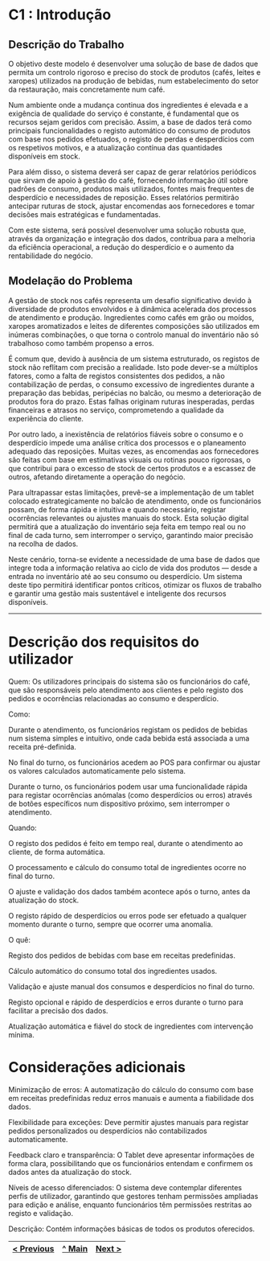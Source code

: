 # C1 : Introdução

## Descrição do Trabalho

O objetivo deste modelo é desenvolver uma solução de base de dados que permita um controlo rigoroso e preciso do stock de produtos (cafés, leites e xaropes) utilizados na produção de bebidas, num estabelecimento do setor da restauração, mais concretamente num café.  

Num ambiente onde a mudança continua dos ingredientes é elevada e a exigência de qualidade do serviço é constante, é fundamental que os recursos sejam geridos com precisão. Assim, a base de dados terá como principais funcionalidades o registo automático do consumo de produtos com base nos pedidos efetuados, o registo de perdas e desperdícios com os respetivos motivos, e a atualização contínua das quantidades disponíveis em stock.  

Para além disso, o sistema deverá ser capaz de gerar relatórios periódicos que sirvam de apoio à gestão do café, fornecendo informação útil sobre padrões de consumo, produtos mais utilizados, fontes mais frequentes de desperdício e necessidades de reposição. Esses relatórios permitirão antecipar ruturas de stock, ajustar encomendas aos fornecedores e tomar decisões mais estratégicas e fundamentadas. 

Com este sistema, será possível desenvolver uma solução robusta que, através da organização e integração dos dados, contribua para a melhoria da eficiência operacional, a redução do desperdício e o aumento da rentabilidade do negócio. 


## Modelação do Problema

A gestão de stock nos cafés representa um desafio significativo devido à diversidade de produtos envolvidos e à dinâmica acelerada dos processos de atendimento e produção. Ingredientes como cafés em grão ou moídos, xaropes aromatizados e leites de diferentes composições são utilizados em inúmeras combinações, o que torna o controlo manual do inventário não só trabalhoso como também propenso a erros. 

É comum que, devido à ausência de um sistema estruturado, os registos de stock não reflitam com precisão a realidade. Isto pode dever-se a múltiplos fatores, como a falta de registos consistentes dos pedidos, a não contabilização de perdas, o consumo excessivo de ingredientes durante a preparação das bebidas, peripécias no balcão, ou mesmo a deterioração de produtos fora do prazo. Estas falhas originam ruturas inesperadas, perdas financeiras e atrasos no serviço, comprometendo a qualidade da experiência do cliente. 

Por outro lado, a inexistência de relatórios fiáveis sobre o consumo e o desperdício impede uma análise crítica dos processos e o planeamento adequado das reposições. Muitas vezes, as encomendas aos fornecedores são feitas com base em estimativas visuais ou rotinas pouco rigorosas, o que contribui para o excesso de stock de certos produtos e a escassez de outros, afetando diretamente a operação do negócio. 

Para ultrapassar estas limitações, prevê-se a implementação de um tablet colocado estrategicamente no balcão de atendimento, onde os funcionários possam, de forma rápida e intuitiva e quando necessário, registar ocorrências relevantes ou ajustes manuais do stock. Esta solução digital permitirá que a atualização do inventário seja feita em tempo real ou no final de cada turno, sem interromper o serviço, garantindo maior precisão na recolha de dados. 

Neste cenário, torna-se evidente a necessidade de uma base de dados que integre toda a informação relativa ao ciclo de vida dos produtos — desde a entrada no inventário até ao seu consumo ou desperdício. Um sistema deste tipo permitirá identificar pontos críticos, otimizar os fluxos de trabalho e garantir uma gestão mais sustentável e inteligente dos recursos disponíveis.  

---

# Descrição dos requisitos do utilizador

Quem: 
 Os utilizadores principais do sistema são os funcionários do café, que são responsáveis pelo atendimento aos clientes e pelo registo dos pedidos e ocorrências relacionadas ao consumo e desperdício. 

Como: 

Durante o atendimento, os funcionários registam os pedidos de bebidas num sistema simples e intuitivo, onde cada bebida está associada a uma receita pré-definida. 

No final do turno, os funcionários acedem ao POS para confirmar ou ajustar os valores calculados automaticamente pelo sistema. 

Durante o turno, os funcionários podem usar uma funcionalidade rápida para registar ocorrências anómalas (como desperdícios ou erros) através de botões específicos num dispositivo próximo, sem interromper o atendimento. 

Quando: 

O registo dos pedidos é feito em tempo real, durante o atendimento ao cliente, de forma automática. 

O processamento e cálculo do consumo total de ingredientes ocorre no final do turno. 

O ajuste e validação dos dados também acontece após o turno, antes da atualização do stock. 

O registo rápido de desperdícios ou erros pode ser efetuado a qualquer momento durante o turno, sempre que ocorrer uma anomalia. 

O quê: 

Registo dos pedidos de bebidas com base em receitas predefinidas. 

Cálculo automático do consumo total dos ingredientes usados. 

Validação e ajuste manual dos consumos e desperdícios no final do turno. 

Registo opcional e rápido de desperdícios e erros durante o turno para facilitar a precisão dos dados. 

Atualização automática e fiável do stock de ingredientes com intervenção mínima. 

# Considerações adicionais  

Minimização de erros: A automatização do cálculo do consumo com base em receitas predefinidas reduz erros manuais e aumenta a fiabilidade dos dados. 

Flexibilidade para exceções: Deve permitir ajustes manuais para registar pedidos personalizados ou desperdícios não contabilizados automaticamente. 

Feedback claro e transparência: O Tablet deve apresentar informações de forma clara, possibilitando que os funcionários entendam e confirmem os dados antes da atualização do stock. 

Níveis de acesso diferenciados: O sistema deve contemplar diferentes perfis de utilizador, garantindo que gestores tenham permissões ampliadas para edição e análise, enquanto funcionários têm permissões restritas ao registo e validação. 

Descrição: Contém informações básicas de todos os produtos oferecidos. 

| [< Previous](REBD00.md) | [^ Main](../../README.md) | [Next >](REBD02.md) |
|:----------------------------------:|:----------------------------------:|:----------------------------------:|

